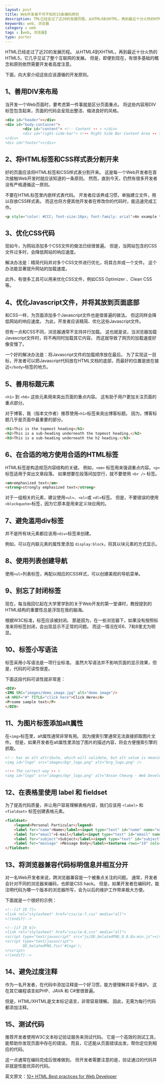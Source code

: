 ```yaml
---
layout: post
title: Web开发者不可不知的15条编码原则
description: TML已经走过了近20的发展历程。从HTML4到XHTML，再到最近十分火热的HTML5，它几乎见证了整个互联网的发展。但是，即便到现在，有很多基础的概念和原则依然需要开发者高度注意。
keywords: web, 浏览器
category : web
tags : [web, 浏览器]
type: porter
---
```


HTML已经走过了近20的发展历程。
从HTML4到XHTML，再到最近十分火热的HTML5，它几乎见证了整个互联网的发展。
但是，即便到现在，有很多基础的概念和原则依然需要开发者高度注意。

下面，向大家介绍这些应该遵循的开发原则。 

## 1、善用DIV来布局 

当开发一个Web页面时，要考虑第一件事就是区分页面重点。
将这些内容用DIV标签包含起来，页面的代码会呈现出整洁、缩进良好的风格。

```html
<div id="header"></div>
<div id="body-container">
		<div id="content"> <!-- Content -- > </div> 
		<div id="right-side-bar"> <!-- Right Side Bar Content Area -- ></div>
</div> 
<div id="footer"></div>
```

## 2、将HTML标签和CSS样式表分割开来 

好的页面应该将HTML标签和CSS样式表分割开来。
这是每一个Web开发者在首次接触Web开发时就应该知道的一条原则。
然而，直到今天，仍然有很多开发者没有严格遵循这一原则。 

不要在HTML标签里内嵌样式表代码。
开发者应该养成习惯，单独建立文件，用以存放CSS样式表。
而这也将方便其他开发者在修改你的代码时，能迅速完成工作。

```html
<p style="color: #CCC; font-size:16px; font-family: arial">An example to illustrate inline style in html</p>
```

## 3、优化CSS代码 

现如今，为网站添加多个CSS文件的做法已经很普遍。
但是，当网站包含的CSS文件过多时，会降低网站的响应速度。

解决办法是：精简代码并对多个CSS文件进行优化，将其合并成一个文件。
这个办法能显著提升网站的加载速度。

此外，有很多工具可以用来优化CSS文件，例如CSS Optimizer 、Clean CSS 等。 

## 4、优化Javascript文件，并将其放到页面底部 

和CSS一样，为页面添加多个Javascript文件也是很普遍的做法。
但这同样会降低网站的响应速度。
为此，开发者应该精简、优化这些Javascript文件。 

但有一点和CSS不同，浏览器通常不支持并行加载。
这也就是说，当浏览器加载Javascript文件时，将不再同时加载其它内容。
而这就导致了网页的加载速度好像变慢了。 

一个好的解决办法是：将Javascript文件的加载顺序放在最后。
为了实现这一目标，开发者可以把Javascript代码放在HTML文档的底部，而最好的位置是放在接近`</body>`标签的地方。 

## 5、善用标题元素 

`<h1>` 到 `<h6>` 这些元素用来突出页面的重点内容。
这有助于用户更加关注页面的重点部分。

对于博客，我（指本文作者）推荐使用`<h1>`标签来突出博客标题。
因为，博客标题几乎是页面中最重要的部分。

```html
<h1>This is the topmost heading</h1>
<h2>This is a sub-heading underneath the topmost heading.</h2>
<h3>This is a sub-heading underneath the h2 heading.</h3>
```

## 6、在合适的地方使用合适的HTML标签 

HTML标签是构造规范内容结构的关键。
例如，`<em>` 标签用来强调重点内容。`<p>` 标签适用于突出文章段落。
如果想要在段落间加空行，就不要使用 `<br />` 标签。

```html
<em>emphasized text</em>
<strong>strongly emphasized text</strong>
```

对于一组相关的元素，建议使用`<ul>`、`<ol>`或 `<dl>`标签。
但是，不要错误的使用`<blockquote>`标签，因为它原本是用来定义块应用的。 

## 7、避免滥用div标签 

并不是所有块元素都应该用`<div>`标签来创建。

例如，可以在内联元素的属性里添加 `display:block`，将其以块元素的方式显示。 

## 8、使用列表创建导航 

使用`<ul>`列表标签，再配以相应的CSS样式，可以创建美观的导航菜单。 

## 9、别忘了封闭标签 

现在，每当我回忆起在大学里学到的关于Web开发的第一堂课时，教授提到的HTML结构的重要性总是浮现在我的脑海。

根据W3C标准，标签应该被封闭。
那是因为，在一些浏览器下，如果没有按照标准来将标签封闭，会出现显示不正常的问题。
而这一情况在IE6、7和8里尤为明显。 

## 10、标签小写语法 

标签采用小写语法是一项行业标准。
虽然大写语法并不影响页面的显示效果，但是，代码的可读性很差。

下面这段代码可读性就非常差：

```html
<DIV>
<IMG SRC="images/demo_image.jpg" alt="demo image"/>
<A HREF="#" TITLE="click here">Click Here</A>
<P>some sample text</P>
</DIV>
```

## 11、为图片标签添加alt属性 

在`<img>`标签里，alt属性通常非常有用。
因为搜索引擎通常无法直接抓取图片文件。
但是，如果开发者在alt属性里添加了图片的描述内容，将会方便搜索引擎的抓取。

```html
<!-- has an alt attribute, which will validate, but alt value is meaningless -- >
<img id="logo" src="images/bgr_logo.png" alt="brg_logo.png" />

<!-- The correct way -- > 
<img id="logo" src="images/bgr_logo.png" alt="Anson Cheung - Web Development" />
```

## 12、在表格里使用 label 和 fieldset

为了提高代码质量，并让用户容易理解表格内容，我们应该用 `<label>` 和 `<fieldset>` 标签创建表格元素。

```html
<fieldset>
	<legend>Personal Particular</legend>
	<label for="name">Name</label><input type="text" id="name" name="name" />
	<label for="email">E-mail</label><input type="text" id="email" name="email" />
	<label for="subject">Subject</label><input type="text" id="subject" name="subject" />
	<label for="message" >Message Body</label><textarea rows="10" cols="20" id="message" name="message" ></textarea>
</fieldset>
```

## 13、将浏览器兼容代码标明信息并相互分开 

对一名Web开发者来说，跨浏览器兼容是一个被重点关注的问题。
通常，开发者会针对不同的浏览器来编码，也即是CSS hack。
但是，如果开发者在编码时，能注明代码为哪一个版本的浏览器所写，会为以后的维护工作带来极大方便。

下面就是一个很好的示例：

```html
<!--[if IE 7]>
<link rel="stylesheet" href="css/ie-7.css" media="all">
<![endif]-->

<!--[if IE 6]>
<link rel="stylesheet" href="css/ie-6.css" media="all">
<script type="text/javascript" src="js/DD_belatedPNG_0.0.8a-min.js"></script>
<script type="text/javascript">
		DD_belatedPNG.fix('#logo');
</script>
<![endif]-->
```

## 14、避免过度注释 

作为一名开发者，在代码中添加注释是一个好习惯，能方便理解并易于维护。
这在其它编程语言如PHP、JAVA 和 C#里很普遍。

但是，HTML/XHTML是文本标记语言，非常容易理解。
因此，无需为每行代码都添加注释。 

## 15、测试代码 

推荐开发者使用W3C文本标记验证服务来测试代码。
它是一个高效的测试工具，能帮助你发现页面中存在的错误。
而且，它还能从页面错误出发，帮你定位到相应的代码。

这一点通常在编码完成后很难做到。
但开发者需要注意的是，验证通过的代码并非就是性能优异的代码。 

英文原文：[10+ HTML Best practices for Web Developer](http://www.ansoncheung.tk/articles/10-html-best-practices-web-developer)
